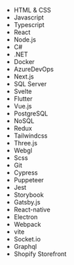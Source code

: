 - HTML & CSS
- Javascript
- Typescript
- React
- Node.js
- C#
- .NET
- Docker
- AzureDevOps
- Next.js
- SQL Server
- Svelte
- Flutter
- Vue.js
- PostgreSQL
- NoSQL
- Redux
- Tailwindcss
- Three.js
- Webgl
- Scss
- Git
- Cypress
- Puppeteer
- Jest
- Storybook
- Gatsby.js
- React-native
- Electron
- Webpack
- vite
- Socket.io
- Graphql
- Shopify Storefront
